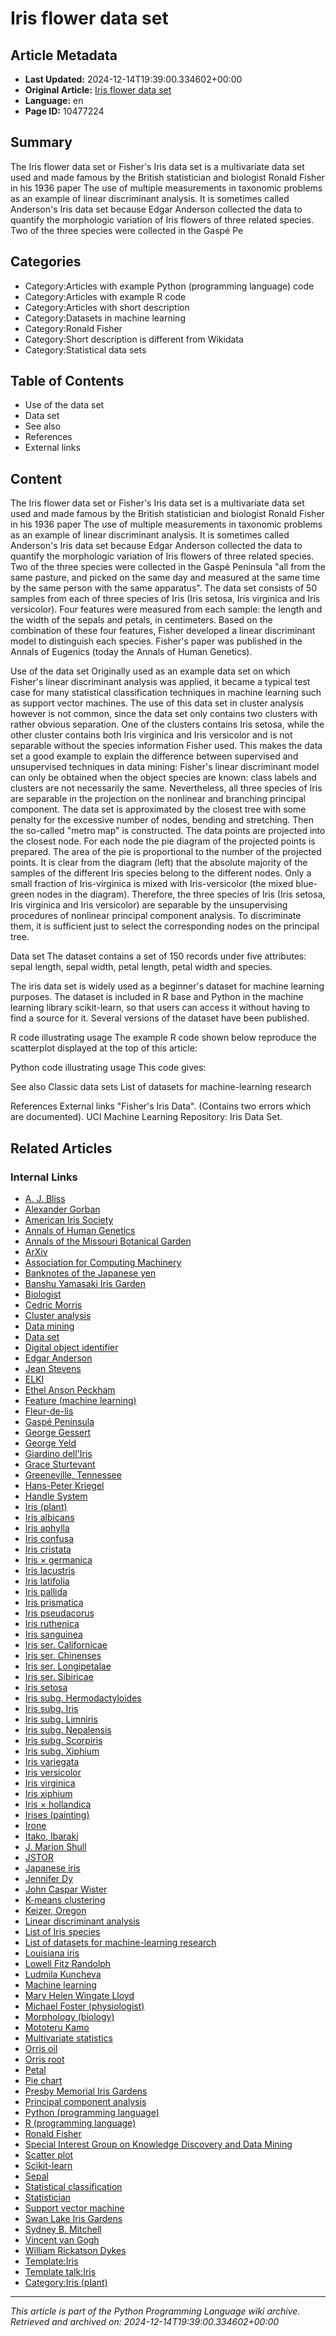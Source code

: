 # Iris flower data set

## Article Metadata

- **Last Updated:** 2024-12-14T19:39:00.334602+00:00
- **Original Article:** [Iris flower data set](https://en.wikipedia.org/wiki/Iris_flower_data_set)
- **Language:** en
- **Page ID:** 10477224

## Summary

The Iris flower data set or Fisher's Iris data set is a multivariate data set used and made famous by the British statistician and biologist Ronald Fisher in his 1936 paper The use of multiple measurements in taxonomic problems as an example of linear discriminant analysis. It is sometimes called Anderson's Iris data set because Edgar Anderson collected the data to quantify the morphologic variation of Iris flowers of three related species. Two of the three species were collected in the Gaspé Pe

## Categories

- Category:Articles with example Python (programming language) code
- Category:Articles with example R code
- Category:Articles with short description
- Category:Datasets in machine learning
- Category:Ronald Fisher
- Category:Short description is different from Wikidata
- Category:Statistical data sets

## Table of Contents

- Use of the data set
- Data set
- See also
- References
- External links

## Content

The Iris flower data set or Fisher's Iris data set is a multivariate data set used and made famous by the British statistician and biologist Ronald Fisher in his 1936 paper The use of multiple measurements in taxonomic problems as an example of linear discriminant analysis. It is sometimes called Anderson's Iris data set because Edgar Anderson collected the data to quantify the morphologic variation of Iris flowers of three related species. Two of the three species were collected in the Gaspé Peninsula "all from the same pasture, and picked on the same day and measured at the same time by the same person with the same apparatus".
The data set consists of 50 samples from each of three species of Iris (Iris setosa, Iris virginica and Iris versicolor). Four features were measured from each sample: the length and the width of the sepals and petals, in centimeters. Based on the combination of these four features, Fisher developed a linear discriminant model to distinguish each species. Fisher's paper was published in the Annals of Eugenics (today the Annals of Human Genetics).

Use of the data set
Originally used as an example data set on which Fisher's linear discriminant analysis was applied, it became a typical test case for many statistical classification techniques in machine learning such as support vector machines.
The use of this data set in cluster analysis however is not common, since the data set only contains two clusters with rather obvious separation. One of the clusters contains Iris setosa, while the other cluster contains both Iris virginica and Iris versicolor and is not separable without the species information Fisher used. This makes the data set a good example to explain the difference between supervised and unsupervised techniques in data mining: Fisher's linear discriminant model can only be obtained when the object species are known: class labels and clusters are not necessarily the same.
Nevertheless, all three species of Iris are separable in the projection on the nonlinear and branching principal component. The data set is approximated by the closest tree with some penalty for the excessive number of nodes, bending and stretching. Then the so-called "metro map" is constructed. The data points are projected into the closest node. For each node the pie diagram of the projected points is prepared. The area of the pie is proportional to the number of the projected points. It is clear from the diagram (left) that the absolute majority of the samples of the different Iris species belong to the different nodes. Only a small fraction of Iris-virginica is mixed with Iris-versicolor (the mixed blue-green nodes in the diagram). Therefore, the three species of Iris (Iris setosa, Iris virginica and Iris versicolor) are separable by the unsupervising procedures of nonlinear principal component analysis. To discriminate them, it is sufficient just to select the corresponding nodes on the principal tree.

Data set
The dataset contains a set of 150 records under five attributes: sepal length, sepal width, petal length, petal width and species.

The iris data set is widely used as a beginner's dataset for machine learning purposes. The dataset is included in R base and Python in the machine learning library scikit-learn, so that users can access it without having to find a source for it.
Several versions of the dataset have been published.

R code illustrating usage
The example R code shown below reproduce the scatterplot displayed at the top of this article:

Python code illustrating usage
This code gives:

See also
Classic data sets
List of datasets for machine-learning research

References
External links
"Fisher's Iris Data". (Contains two errors which are documented). UCI Machine Learning Repository: Iris Data Set.

## Related Articles

### Internal Links

- [A. J. Bliss](https://en.wikipedia.org/wiki/A._J._Bliss)
- [Alexander Gorban](https://en.wikipedia.org/wiki/Alexander_Gorban)
- [American Iris Society](https://en.wikipedia.org/wiki/American_Iris_Society)
- [Annals of Human Genetics](https://en.wikipedia.org/wiki/Annals_of_Human_Genetics)
- [Annals of the Missouri Botanical Garden](https://en.wikipedia.org/wiki/Annals_of_the_Missouri_Botanical_Garden)
- [ArXiv](https://en.wikipedia.org/wiki/ArXiv)
- [Association for Computing Machinery](https://en.wikipedia.org/wiki/Association_for_Computing_Machinery)
- [Banknotes of the Japanese yen](https://en.wikipedia.org/wiki/Banknotes_of_the_Japanese_yen)
- [Banshu Yamasaki Iris Garden](https://en.wikipedia.org/wiki/Banshu_Yamasaki_Iris_Garden)
- [Biologist](https://en.wikipedia.org/wiki/Biologist)
- [Cedric Morris](https://en.wikipedia.org/wiki/Cedric_Morris)
- [Cluster analysis](https://en.wikipedia.org/wiki/Cluster_analysis)
- [Data mining](https://en.wikipedia.org/wiki/Data_mining)
- [Data set](https://en.wikipedia.org/wiki/Data_set)
- [Digital object identifier](https://en.wikipedia.org/wiki/Digital_object_identifier)
- [Edgar Anderson](https://en.wikipedia.org/wiki/Edgar_Anderson)
- [Jean Stevens](https://en.wikipedia.org/wiki/Jean_Stevens)
- [ELKI](https://en.wikipedia.org/wiki/ELKI)
- [Ethel Anson Peckham](https://en.wikipedia.org/wiki/Ethel_Anson_Peckham)
- [Feature (machine learning)](https://en.wikipedia.org/wiki/Feature_(machine_learning))
- [Fleur-de-lis](https://en.wikipedia.org/wiki/Fleur-de-lis)
- [Gaspé Peninsula](https://en.wikipedia.org/wiki/Gasp%C3%A9_Peninsula)
- [George Gessert](https://en.wikipedia.org/wiki/George_Gessert)
- [George Yeld](https://en.wikipedia.org/wiki/George_Yeld)
- [Giardino dell'Iris](https://en.wikipedia.org/wiki/Giardino_dell%27Iris)
- [Grace Sturtevant](https://en.wikipedia.org/wiki/Grace_Sturtevant)
- [Greeneville, Tennessee](https://en.wikipedia.org/wiki/Greeneville,_Tennessee)
- [Hans-Peter Kriegel](https://en.wikipedia.org/wiki/Hans-Peter_Kriegel)
- [Handle System](https://en.wikipedia.org/wiki/Handle_System)
- [Iris (plant)](https://en.wikipedia.org/wiki/Iris_(plant))
- [Iris albicans](https://en.wikipedia.org/wiki/Iris_albicans)
- [Iris aphylla](https://en.wikipedia.org/wiki/Iris_aphylla)
- [Iris confusa](https://en.wikipedia.org/wiki/Iris_confusa)
- [Iris cristata](https://en.wikipedia.org/wiki/Iris_cristata)
- [Iris × germanica](https://en.wikipedia.org/wiki/Iris_%C3%97_germanica)
- [Iris lacustris](https://en.wikipedia.org/wiki/Iris_lacustris)
- [Iris latifolia](https://en.wikipedia.org/wiki/Iris_latifolia)
- [Iris pallida](https://en.wikipedia.org/wiki/Iris_pallida)
- [Iris prismatica](https://en.wikipedia.org/wiki/Iris_prismatica)
- [Iris pseudacorus](https://en.wikipedia.org/wiki/Iris_pseudacorus)
- [Iris ruthenica](https://en.wikipedia.org/wiki/Iris_ruthenica)
- [Iris sanguinea](https://en.wikipedia.org/wiki/Iris_sanguinea)
- [Iris ser. Californicae](https://en.wikipedia.org/wiki/Iris_ser._Californicae)
- [Iris ser. Chinenses](https://en.wikipedia.org/wiki/Iris_ser._Chinenses)
- [Iris ser. Longipetalae](https://en.wikipedia.org/wiki/Iris_ser._Longipetalae)
- [Iris ser. Sibiricae](https://en.wikipedia.org/wiki/Iris_ser._Sibiricae)
- [Iris setosa](https://en.wikipedia.org/wiki/Iris_setosa)
- [Iris subg. Hermodactyloides](https://en.wikipedia.org/wiki/Iris_subg._Hermodactyloides)
- [Iris subg. Iris](https://en.wikipedia.org/wiki/Iris_subg._Iris)
- [Iris subg. Limniris](https://en.wikipedia.org/wiki/Iris_subg._Limniris)
- [Iris subg. Nepalensis](https://en.wikipedia.org/wiki/Iris_subg._Nepalensis)
- [Iris subg. Scorpiris](https://en.wikipedia.org/wiki/Iris_subg._Scorpiris)
- [Iris subg. Xiphium](https://en.wikipedia.org/wiki/Iris_subg._Xiphium)
- [Iris variegata](https://en.wikipedia.org/wiki/Iris_variegata)
- [Iris versicolor](https://en.wikipedia.org/wiki/Iris_versicolor)
- [Iris virginica](https://en.wikipedia.org/wiki/Iris_virginica)
- [Iris xiphium](https://en.wikipedia.org/wiki/Iris_xiphium)
- [Iris × hollandica](https://en.wikipedia.org/wiki/Iris_%C3%97_hollandica)
- [Irises (painting)](https://en.wikipedia.org/wiki/Irises_(painting))
- [Irone](https://en.wikipedia.org/wiki/Irone)
- [Itako, Ibaraki](https://en.wikipedia.org/wiki/Itako,_Ibaraki)
- [J. Marion Shull](https://en.wikipedia.org/wiki/J._Marion_Shull)
- [JSTOR](https://en.wikipedia.org/wiki/JSTOR)
- [Japanese iris](https://en.wikipedia.org/wiki/Japanese_iris)
- [Jennifer Dy](https://en.wikipedia.org/wiki/Jennifer_Dy)
- [John Caspar Wister](https://en.wikipedia.org/wiki/John_Caspar_Wister)
- [K-means clustering](https://en.wikipedia.org/wiki/K-means_clustering)
- [Keizer, Oregon](https://en.wikipedia.org/wiki/Keizer,_Oregon)
- [Linear discriminant analysis](https://en.wikipedia.org/wiki/Linear_discriminant_analysis)
- [List of Iris species](https://en.wikipedia.org/wiki/List_of_Iris_species)
- [List of datasets for machine-learning research](https://en.wikipedia.org/wiki/List_of_datasets_for_machine-learning_research)
- [Louisiana iris](https://en.wikipedia.org/wiki/Louisiana_iris)
- [Lowell Fitz Randolph](https://en.wikipedia.org/wiki/Lowell_Fitz_Randolph)
- [Ludmila Kuncheva](https://en.wikipedia.org/wiki/Ludmila_Kuncheva)
- [Machine learning](https://en.wikipedia.org/wiki/Machine_learning)
- [Mary Helen Wingate Lloyd](https://en.wikipedia.org/wiki/Mary_Helen_Wingate_Lloyd)
- [Michael Foster (physiologist)](https://en.wikipedia.org/wiki/Michael_Foster_(physiologist))
- [Morphology (biology)](https://en.wikipedia.org/wiki/Morphology_(biology))
- [Mototeru Kamo](https://en.wikipedia.org/wiki/Mototeru_Kamo)
- [Multivariate statistics](https://en.wikipedia.org/wiki/Multivariate_statistics)
- [Orris oil](https://en.wikipedia.org/wiki/Orris_oil)
- [Orris root](https://en.wikipedia.org/wiki/Orris_root)
- [Petal](https://en.wikipedia.org/wiki/Petal)
- [Pie chart](https://en.wikipedia.org/wiki/Pie_chart)
- [Presby Memorial Iris Gardens](https://en.wikipedia.org/wiki/Presby_Memorial_Iris_Gardens)
- [Principal component analysis](https://en.wikipedia.org/wiki/Principal_component_analysis)
- [Python (programming language)](https://en.wikipedia.org/wiki/Python_(programming_language))
- [R (programming language)](https://en.wikipedia.org/wiki/R_(programming_language))
- [Ronald Fisher](https://en.wikipedia.org/wiki/Ronald_Fisher)
- [Special Interest Group on Knowledge Discovery and Data Mining](https://en.wikipedia.org/wiki/Special_Interest_Group_on_Knowledge_Discovery_and_Data_Mining)
- [Scatter plot](https://en.wikipedia.org/wiki/Scatter_plot)
- [Scikit-learn](https://en.wikipedia.org/wiki/Scikit-learn)
- [Sepal](https://en.wikipedia.org/wiki/Sepal)
- [Statistical classification](https://en.wikipedia.org/wiki/Statistical_classification)
- [Statistician](https://en.wikipedia.org/wiki/Statistician)
- [Support vector machine](https://en.wikipedia.org/wiki/Support_vector_machine)
- [Swan Lake Iris Gardens](https://en.wikipedia.org/wiki/Swan_Lake_Iris_Gardens)
- [Sydney B. Mitchell](https://en.wikipedia.org/wiki/Sydney_B._Mitchell)
- [Vincent van Gogh](https://en.wikipedia.org/wiki/Vincent_van_Gogh)
- [William Rickatson Dykes](https://en.wikipedia.org/wiki/William_Rickatson_Dykes)
- [Template:Iris](https://en.wikipedia.org/wiki/Template:Iris)
- [Template talk:Iris](https://en.wikipedia.org/wiki/Template_talk:Iris)
- [Category:Iris (plant)](https://en.wikipedia.org/wiki/Category:Iris_(plant))

---
_This article is part of the Python Programming Language wiki archive._
_Retrieved and archived on: 2024-12-14T19:39:00.334602+00:00_